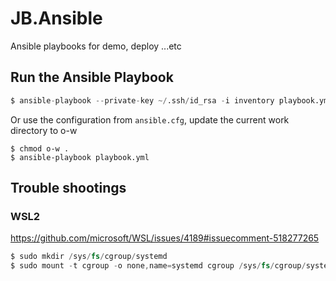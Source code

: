 # JB.Ansible

Ansible playbooks for demo, deploy ...etc


## Run the Ansible Playbook

```s
$ ansible-playbook --private-key ~/.ssh/id_rsa -i inventory playbook.yml
```

Or use the configuration from `ansible.cfg`, update the current work directory to o-w 

```
$ chmod o-w .
$ ansible-playbook playbook.yml
```



## Trouble shootings

### WSL2

https://github.com/microsoft/WSL/issues/4189#issuecomment-518277265

```s
$ sudo mkdir /sys/fs/cgroup/systemd
$ sudo mount -t cgroup -o none,name=systemd cgroup /sys/fs/cgroup/systemd
```